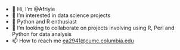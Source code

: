 - 👋 Hi, I’m @Afriyie
- 👀 I’m interested in data science projects
- 🌱 Python and R enthusiast
- 💞️ I’m looking to collaborate on projects involving using R, Perl and Python for data analysis
- 📫 How to reach me ea2941@cumc.columbia.edu

<!---
Afriyie5/Afriyie5 is a ✨ special ✨ repository because its `README.md` (this file) appears on your GitHub profile.
You can click the Preview link to take a look at your changes.
--->
